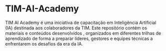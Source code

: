# TIM-AI-Academy
TIM AI Academy é uma iniciativa de capacitação em Inteligência Artificial (IA) destinada aos colaboradores da TIM. Este repositório contém os materiais e conteúdos desenvolvidos , organizados em diferentes trilhas de aprendizado de forma a preparar líderes, gestores e equipes técnicas a enfrentarem os desafios da era da IA.

